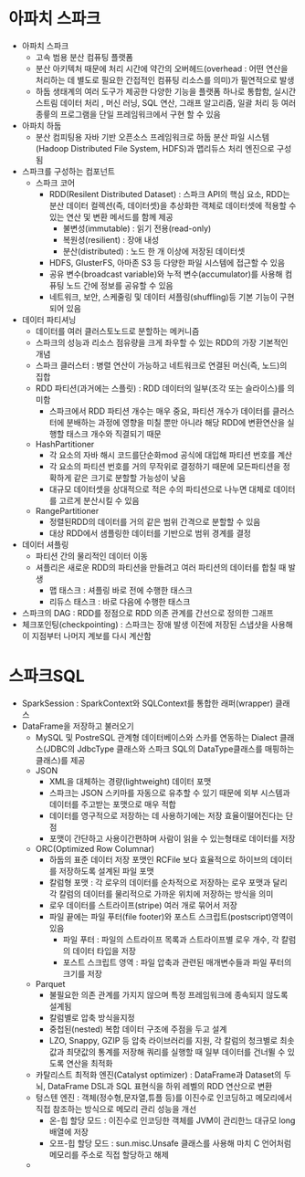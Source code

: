 # 아파치 스파크
- 아파치 스파크 
  - 고속 범용 분산 컴퓨팅 플랫폼
  - 분산 아키텍처 때문에 처리 시간에 약간의 오버헤드(overhead : 어떤 연산을 처리하는 데 별도로 필요한 간접적인 컴퓨팅 리소스를 의미)가 필연적으로 발생                   
  - 하둡 생태계의 여러 도구가 제공한 다양한 기능을 플랫폼 하나로 통합함, 실시간 스트림 데이터 처리 , 머신 러닝, SQL 연산, 그래프 알고리즘, 일괄 처리 등 여러 종륳의 프로그램을 단일 프레임워크에서 구현 할 수 있음 
- 아파치 하둡
  - 분산 컴피팅용 자바 기반 오픈소스 프레임워크로 하둡 분산 파일 시스템(Hadoop Distributed File System, HDFS)과 맵리듀스 처리 엔진으로 구성됨
- 스파크를 구성하는 컴포넌트
  - 스파크 코어
    - RDD(Resilent Distributed Dataset) : 스파크 API의 핵심 요소, RDD는 분산 데이터 컬렉션(즉, 데이터셋)을 추상화한 객체로 데이터셋에 적용할 수 있는 연산 및 변환 메서드를 함께 제공
      - 불변성(immutable) : 읽기 전용(read-only)
      - 복원성(resilient) : 장애 내성
      - 분산(distributed) : 노드 한 개 이상에 저장된 데이터셋 
    - HDFS, GlusterFS, 아마존 S3 등 다양한 파일 시스템에 접근할 수 있음
    - 공유 변수(broadcast variable)와 누적 변수(accumulator)를 사용해 컴퓨팅 노드 간에 정보를 공유할 수 있음
    - 네트워크, 보안, 스케줄링 및 데이터 셔플링(shuffling)등 기본 기능이 구현되어 있음   
- 데이터 파티셔닝
  - 데이터를 여러 클러스토노드로 분할하는 메커니즘
  - 스파크의 성능과 리소스 점유량을 크게 좌우할 수 있는 RDD의 가장 기본적인 개념
  - 스파크 클러스터 : 병렬 연산이 가능하고 네트워크로 연결된 머신(즉, 노드)의 집합
  - RDD 파티션(과거에는 스플릿) : RDD 데이터의 일부(조각 또는 슬라이스)를 의미함
    - 스파크에서 RDD 파티션 개수는 매우 중요, 파티션 개수가 데이터를 클러스터에 분배하는 과정에 영향을 미칠 뿐만 아니라 해당 RDD에 변환연산을 실행할 태스크 개수와 직결되기 때문
  - HashPartitioner 
    - 각 요소의 자바 해시 코드를단순화mod 공식에 대입해 파티션 번호를 계산 
    - 각 요소의 파티션 번호를 거의 무작위로 결정하기 때문에 모든파티션을 정확하게 같은 크기로 분할할 가능성이 낮음
    - 대규모 데이터셋을 상대적으로 적은 수의 파티션으로 나누면 대체로 데이터를 고르게 분산시킬 수 있음
  - RangePartitioner 
    - 정렬된RDD의 데이터를 거의 같은 범위 간격으로 분할할 수 있음
    - 대상 RDD에서 샘플링한 데이터를 기반으로 범위 경계를 결정 
- 데이터 셔플링
  - 파티션 간의 물리적인 데이터 이동
  - 셔플리은 새로운 RDD의 파티션을 만들려고 여러 파티션의 데이터를 합칠 때 발생 
    - 맵 태스크 : 셔플링 바로 전에 수행한 태스크
    - 리듀스 태스크 : 바로 다음에 수행한 태스크
- 스파크의 DAG : RDD를 정점으로 RDD 의존 관계를 간선으로 정의한 그래프 
- 체크포인팅(checkpointing) : 스파크는 장애 발생 이전에 저장된 스냅샷을 사용해 이 지점부터 나머지 계보를 다시 계산함

# 스파크SQL
- SparkSession : SparkContext와 SQLContext를 통합한 래퍼(wrapper) 클래스
- DataFrame을 저장하고 불러오기
  - MySQL 및 PostreSQL 관계형 데이터베이스와 스카를 연동하는 Dialect 클래스(JDBC의 JdbcType 클래스와 스파크 SQL의 DataType클래스를 매핑하는 클래스)를 제공
  - JSON
    - XML을 대체하는 경량(lightweight) 데이터 포맷
    - 스파크는 JSON 스키마를 자동으로 유추할 수 있기 때문에 외부 시스템과 데이터를 주고받는 포맷으로 매우 적합
    - 데이터를 영구적으로 저장하는 데 사용하기에는 저장 효율이떨어진다는 단점
    - 포맷이 간단하고 사용이간편하며 사람이 읽을 수 있는형태로 데이터를 저장
  - ORC(Optimized Row Columnar)
    - 하둡의 표준 데이터 저장 포맷인 RCFile 보다 효율적으로 하이브의 데이터를 저장하도록 설계된 파일 포맷
    - 칼럼형 포맷 : 각 로우의 데이터를 순차적으로 저장하는 로우 포맷과 달리 각 칼럼의 데이터를 물리적으로 가까운 위치에 저장하는 방식을 의미
    - 로우 데이터를 스트라이프(stripe) 여러 개로 묶어서 저장
    - 파일 끝에는 파일 푸터(file footer)와 포스트 스크립트(postscript)영역이 있음
      - 파일 푸터 : 파일의 스트라이프 목록과 스트라이프별 로우 개수, 각 칼럼의 데이터 타입을 저장
      - 포스트 스크립트 영역 : 파일 압축과 관련된 매개변수들과 파일 푸터의 크기를 저장 
  - Parquet
    - 불필요한 의존 관계를 가지지 않으며 특정 프레임워크에 종속되지 않도록 설계됨
    - 칼럼별로 압축 방식을지정
    - 중첩된(nested) 복합 데이터 구조에 주점을 두고 설계
    - LZO, Snappy, GZIP 등 압축 라이브러리를 지원, 각 칼럼의 청크별로 최솟값과 최댓값의 통계를 저장해 쿼리를 실행할 때 일부 데이터를 건너뛸 수 있도록 연산을 최적화 
  - 카탈리스트 최적화 엔진(Catalyst optimizer) : DataFrame과 Dataset의 두뇌, DataFrame DSL과 SQL 표현식을 하위 레벨의 RDD 연산으로 변환 
  - 텅스텐 엔진 : 객체(정수형,문자열,튜플 등)를 이진수로 인코딩하고 메모리에서 직접 참조하는 방식으로 메모리 관리 성능을 개선
    - 온-힙 할당 모드 : 이진수로 인코딩한 객체를 JVM이 관리한느 대규모 long 배열에 저장
    - 오프-힙 할당 모드 : sun.misc.Unsafe 클래스를 사용해 마치 C 언어처럼 메모리를 주소로 직접 할당하고 해제
  - 
